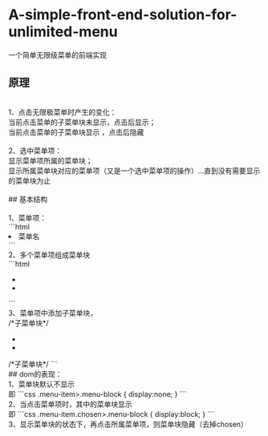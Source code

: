 # A-simple-front-end-solution-for-unlimited-menu
一个简单无限级菜单的前端实现 


## 原理
<br>
1、点击无限极菜单时产生的变化：<br>
当前点击菜单的子菜单块未显示，点击后显示；<br>
当前点击菜单的子菜单块显示 ，点击后隐藏<br>
<br>
2、选中菜单项：<br>
显示菜单项所属的菜单块；<br>
显示所属菜单块对应的菜单项（又是一个选中菜单项的操作）...直到没有需要显示的菜单块为止<br>
<br>
## 基本结构
<br><br>
1、菜单项：<br>
```html
<li class='menu-item'>
<a>菜单名</a>
</li>
``` 
<br>
2、多个菜单项组成菜单块<br>
```html
<ul class='menu-block'>
 <li  class='menu-item'><a/></li>
 <li  class='menu-item'><a/></li>
</ul>
``` 
<br>
3、菜单项中添加子菜单块，<br
```html
<li class='menu-item'>
<a/>
/*子菜单块*/
<ul class='menu-block'>
 <li  class='menu-item'/><a/>
 <li  class='menu-item'/><a/>
</ul>
/*子菜单块*/
</li>
``` 
<br>
## dom的表现：
<br>
1、菜单块默认不显示<br>
即
```css
.menu-item>.menu-block
{
display:none;
}
``` 
<br>
2、当点击菜单项时，其中的菜单块显示<br>
即 
```css
.menu-item.chosen>.menu-block
{
display:block;
}
```
<br>
3、显示菜单块的状态下，再点击所属菜单项，则菜单块隐藏（去掉chosen）


 
